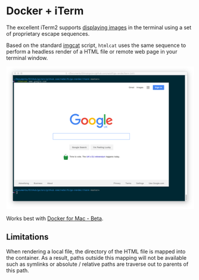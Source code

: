# Docker + iTerm

The excellent iTerm2 supports [displaying images](https://www.iterm2.com/documentation-images.html) in the terminal using a set of proprietary escape sequences.

Based on the standard [imgcat](https://raw.github.com/gnachman/iTerm2/master/tests/imgcat) script, `htmlcat` uses the same sequence to perform a headless render of a HTML file or remote web page in your terminal window. 

![Screenshot from the command line](https://raw.githubusercontent.com/Redsift/go-render/master/iterm/screen.png)

Works best with [Docker for Mac - Beta](https://www.docker.com/products/docker#/mac).

## Limitations

When rendering a local file, the directory of the HTML file is mapped into the container. As a result, paths outside this mapping will not be available such as symlinks or absolute / relative paths are traverse out to parents of this path.